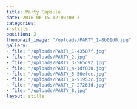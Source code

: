 ```yaml
---
title: Party Capsule
date: 2016-06-15 12:00:00 Z
categories:
- stills
position: 2
thumbnail_image: "/uploads/PARTY_1-8b01d0.jpg"
gallery:
- file: "/uploads/PARTY_1-43587f.jpg"
- file: "/uploads/PARTY_2.jpg"
- file: "/uploads/PARTY_3-565c92.jpg"
- file: "/uploads/PARTY_4-1df830.jpg"
- file: "/uploads/PARTY_5-56efec.jpg"
- file: "/uploads/PARTY_6-91953c.jpg"
- file: "/uploads/PARTY_7-27263d.jpg"
- file: "/uploads/PARTY_8.jpg"
layout: stills
---
```


